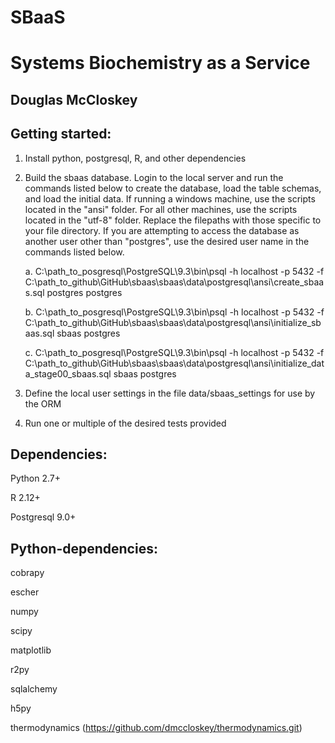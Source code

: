 SBaaS
============
Systems Biochemistry as a Service
============
Douglas McCloskey
-----------------

Getting started:
----------------
1.	Install python, postgresql, R, and other dependencies

2.	Build the sbaas database.  Login to the local server and run the commands listed below to create the database, load the table schemas, and load the initial data.  If running a windows machine, use the scripts located in the "ansi" folder.  For all other machines, use the scripts located in the "utf-8" folder.  Replace the filepaths with those specific to your file directory.  If you are attempting to access the database as another user other than "postgres", use the desired user name in the commands listed below.
	
	a.	C:\path_to_posgresql\PostgreSQL\9.3\bin\psql -h localhost -p 5432 -f C:\path_to_github\GitHub\sbaas\sbaas\data\postgresql\ansi\create_sbaas.sql postgres postgres
	
	b.	C:\path_to_posgresql\PostgreSQL\9.3\bin\psql -h localhost -p 5432 -f C:\path_to_github\GitHub\sbaas\sbaas\data\postgresql\ansi\initialize_sbaas.sql sbaas postgres
	
	c.	C:\path_to_posgresql\PostgreSQL\9.3\bin\psql -h localhost -p 5432 -f C:\path_to_github\GitHub\sbaas\sbaas\data\postgresql\ansi\initialize_data_stage00_sbaas.sql sbaas postgres

3.	Define the local user settings in the file data/sbaas_settings for use by the ORM

4.	Run one or multiple of the desired tests provided

Dependencies:
------------
Python 2.7+

R 2.12+

Postgresql 9.0+

Python-dependencies:
-------------------
cobrapy

escher

numpy

scipy

matplotlib

r2py

sqlalchemy

h5py

thermodynamics (https://github.com/dmccloskey/thermodynamics.git)